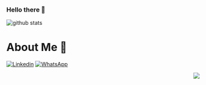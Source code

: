 ### Hello there 👋

![github stats](https://github-readme-stats.vercel.app/api?username=yudhanjeffri&show_icons=true)

# About Me :tada:

[![Linkedin](https://cdn4.iconfinder.com/data/icons/social-media-2210/24/Linkedin-24.png)](https://www.linkedin.com/in/yudhan-jeffri-906839190/)
[![WhatsApp](https://cdn3.iconfinder.com/data/icons/social-media-chamfered-corner/154/whatsapp-24.png)](https://wa.me/62895346060631)


<img src="https://komarev.com/ghpvc/?username=yudhanjeffri&color=blue&style=flat-square" align="right" />

<!--
**YudhanJeffri/YudhanJeffri** is a ✨ _special_ ✨ repository because its `README.md` (this file) appears on your GitHub profile.
Here are some ideas to get you started:

- 🔭 I’m currently working on ...
- 🌱 I’m currently learning ...
- 👯 I’m looking to collaborate on ...
- 🤔 I’m looking for help with ...
- 💬 Ask me about ...
- 📫 How to reach me: ...
- 😄 Pronouns: ...
- ⚡ Fun fact: ...
-->
